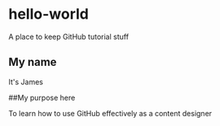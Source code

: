 # hello-world
A place to keep GitHub tutorial stuff

## My name

It's James

##My purpose here

To learn how to use GitHub effectively as a content designer
